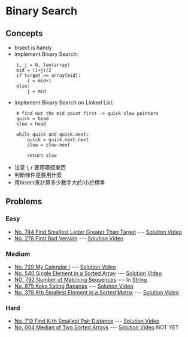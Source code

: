 # Binary Search

## Concepts
* bisect is handy
* implement Binary Search:
```
    i, j = 0, len(array)
    mid = (i+j)/2
    if target >= array[mid]:
        i = mid+1
    else:
        j = mid
```
* implement Binary Search on Linked List:
```
    # find out the mid point first -> quick slow pointers
    quick = head
    slow = head

    while quick and quick.next:
        quick = quick.next.next
        slow = slow.next

        return slow
```
* 注意 l, r 要用哪個東西
* 判斷條件是要用什麼
* 用bisect來計算多少數字大於/小於標準
## Problems

### Easy

* [No. 744 Find Smallest Letter Greater Than Target](./744_FindNextSmallestLetter.py) --- [Solution Video](https://www.youtube.com/watch?v=seQnf-5hlBo&list=PLLuMmzMTgVK74vqU7Ukaf70a382dzF3Uo&index=11)
* [No. 278 First Bad Version](./278_FirstBadVersion.py) --- [Solution Video](https://www.youtube.com/watch?v=v57lNF2mb_s&list=PLLuMmzMTgVK5Hy1qcWYZcd7wVQQ1v0AjX&index=12)

### Medium

* [No. 729 My Calendar I](./729_MyCalendarI.py) --- [Solution Video](https://www.youtube.com/watch?v=seQnf-5hlBo&list=PLLuMmzMTgVK74vqU7Ukaf70a382dzF3Uo&index=12)
* [No. 540 Single Element in a Sorted Array](./540_SingleElementInSortedArray.py) --- [Solution Video](https://www.youtube.com/watch?v=seQnf-5hlBo&list=PLLuMmzMTgVK74vqU7Ukaf70a382dzF3Uo&index=10)
* [NO. 792 Number of Matching Sequences](../String/792_NumberOfMatchingSubsequences.py) --- In [String](../String)
* [No. 875 Koko Eating Bananas](./875_KokoEatingBananas.py) --- [Solution Video](https://www.youtube.com/watch?v=v57lNF2mb_s&list=PLLuMmzMTgVK5Hy1qcWYZcd7wVQQ1v0AjX&index=12)
* [No. 378 Kth Smallest Element in a Sorted Matrix](./378_KSmallestElementInSortedMatrix.py) --- [Solution Video](https://www.youtube.com/watch?v=v57lNF2mb_s&list=PLLuMmzMTgVK5Hy1qcWYZcd7wVQQ1v0AjX&index=12)

### Hard

* [No. 719 Find K-th Smallest Pair Distance](./719_FindKthSmallestPairDistance.py) --- [Solution Video](https://www.youtube.com/watch?v=seQnf-5hlBo&list=PLLuMmzMTgVK74vqU7Ukaf70a382dzF3Uo&index=14)
* [No. 004 Median of Two Sorted Arrays](./004_MedianOf2SortedArrays.py) --- [Solution Video](https://www.youtube.com/watch?v=KB9IcSCDQ9k&list=PLLuMmzMTgVK74vqU7Ukaf70a382dzF3Uo&index=13) NOT YET